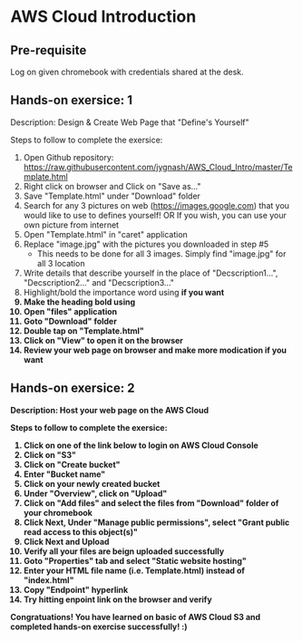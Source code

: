 # AWS Cloud Introduction

## Pre-requisite
Log on given chromebook with credentials shared  at the desk.

## Hands-on exersice: 1

Description: Design & Create Web Page that "Define's Yourself"

Steps to follow to complete the exersice:

1. Open Github repository: https://raw.githubusercontent.com/jygnash/AWS_Cloud_Intro/master/Template.html
2. Right click on browser and Click on "Save as..."
3. Save "Template.html" under "Download" folder
4. Search for any 3 pictures on web (https://images.google.com) that you would like to use to defines yourself!
   OR If you wish, you can use your own picture from internet
5. Open "Template.html" in "caret" application
6. Replace "image.jpg" with the pictures you downloaded in step #5
   - This needs to be done for all 3 images. Simply find "image.jpg" for all 3 location
7. Write details that describe yourself in the place of "Decscription1...", "Decscription2..." and "Decscription3..."
8. Highlight/bold the importance word using <b> if you want
9. Make the heading bold using <b> 
10. Open "files" application
11. Goto "Download" folder
12. Double tap on "Template.html"
13. Click on "View" to open it on the browser
14. Review your web page on browser and make more modication if you want


## Hands-on exersice: 2

Description: Host your web page on the AWS Cloud

Steps to follow to complete the exersice:

1. Click on one of the link below to login on AWS Cloud Console
2. Click on "S3"
3. Click on "Create bucket"
4. Enter "Bucket name"
6. Click on your newly created bucket 
7. Under "Overview", click on "Upload"
8. Click on "Add files" and select the files from "Download" folder of your chromebook
9. Click Next, Under "Manage public permissions", select "Grant public read access to this object(s)"
10. Click Next and Upload
11. Verify all your files are beign uploaded successfully 
12. Goto "Properties" tab and select "Static website hosting"
13. Enter your HTML file name (i.e. Template.html) instead of "index.html"
14. Copy "Endpoint" hyperlink
15. Try hitting enpoint link on the browser and verify

Congratuations! You have learned on basic of AWS Cloud S3 and completed hands-on exercise successfully! :)
